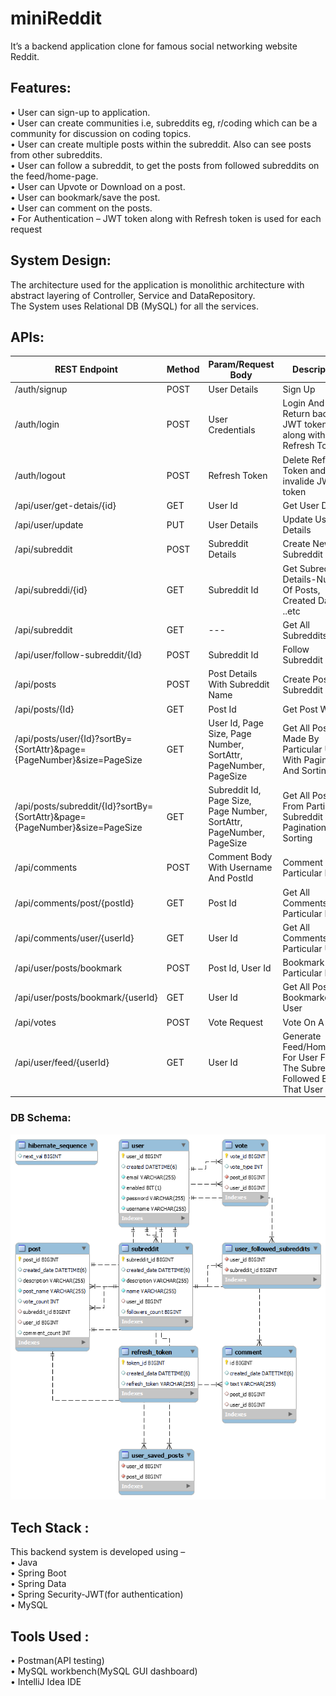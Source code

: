# miniReddit

It’s a backend application clone for famous social networking website Reddit. 

## Features:
•	User can sign-up to application. <br/>
•	User can create communities i.e, subreddits eg, r/coding which can be a community for discussion on coding topics.<br/>
•	User can create multiple posts within the subreddit. Also can see posts from other subreddits.<br/>
•	User can follow a subreddit, to get the posts from followed subreddits on the feed/home-page.<br/>
•	User can Upvote or Download on a post.<br/>
•	User can bookmark/save the post.<br/>
•	User can comment on the posts.<br/>
•	For Authentication – JWT token along with Refresh token is used for each request<br/>

## System Design:

The architecture used for the application is monolithic architecture with abstract layering of Controller, Service and DataRepository.<br/>
The System uses Relational DB (MySQL) for all the services.
               
## APIs:
| REST Endpoint | Method | Param/Request Body | Description |
| --- | --- | --- | --- |
| /auth/signup | POST | User Details | Sign Up |
| /auth/login | POST | User Credentials | Login And Return back JWT token along with Refresh Token |
| /auth/logout | POST | Refresh Token | Delete Refresh Token and invalide JWT token |
| /api/user/get-detais/{id} | GET | User Id | Get User Details |
| /api/user/update | PUT | User Details | Update User Details |
| /api/subreddit | POST | Subreddit Details | Create New Subreddit |
| /api/subreddi/{id} | GET | Subreddit Id | Get Subreddit Details-Number Of Posts, Created Dates, ..etc |
| /api/subreddit | GET | --- | Get All Subreddits |
| /api/user/follow-subreddit/{Id} | POST | Subreddit Id | Follow Subreddit |
| /api/posts | POST | Post Details With Subreddit Name | Create Post In Subreddit |
| /api/posts/{Id} | GET | Post Id | Get Post With Id |
| /api/posts/user/{Id}?sortBy={SortAttr}&page={PageNumber}&size=PageSize | GET | User Id, Page Size, Page Number, SortAttr, PageNumber, PageSize | Get All Posts Made By Particular User With Pagination And Sorting  |
| /api/posts/subreddit/{Id}?sortBy={SortAttr}&page={PageNumber}&size=PageSize | GET | Subreddit Id, Page Size, Page Number, SortAttr, PageNumber, PageSize | Get All Posts From Particular Subreddit With Pagination And Sorting  |
| /api/comments | POST | Comment Body With Username And PostId | Comment On Particular Post |
| /api/comments/post/{postId} | GET | Post Id | Get All Comments On Particular Post |
| /api/comments/user/{userId} | GET | User Id | Get All Comments By Particular User |
| /api/user/posts/bookmark | POST | Post Id, User Id | Bookmark Particular Post |
| /api/user/posts/bookmark/{userId} | GET | User Id | Get All Posts Bookmarked By User |
| /api/votes | POST | Vote Request | Vote On A Post |
| /api/user/feed/{userId} | GET | User Id | Generate Feed/Homepage For User From The Subreddits Followed By That User |

### DB Schema:
![alt text](https://github.com/jatinKhachane/miniReddit/blob/main/miniReddit_Arch_v2.png)      

## Tech Stack :

This backend system is developed using – <br/>
•	Java<br/>
• Spring Boot<br/>
•	Spring Data<br/>
•	Spring Security-JWT(for authentication)<br/>
• MySQL<br/>

## Tools Used :
•	Postman(API testing)<br/>
•	MySQL workbench(MySQL GUI dashboard)<br/>
•	IntelliJ Idea IDE<br/>
